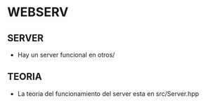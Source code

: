 # WEBSERV

## SERVER
- Hay un server funcional en otros/

## TEORIA
- La teoria del funcionamiento del server esta en src/Server.hpp
